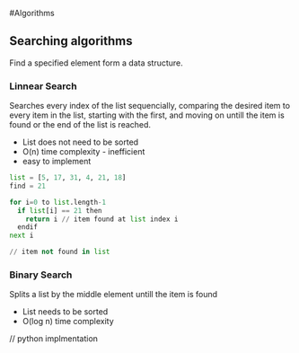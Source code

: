 #Algorithms

## Searching algorithms
Find a specified element form a data structure.

### Linnear Search
Searches every index of the list sequencially, comparing the desired item to every item in the list, starting with the first, and moving on untill the item is found or the end of the list is reached.
- List does not need to be sorted
- O(n) time complexity - inefficient
- easy to implement

```py
list = [5, 17, 31, 4, 21, 18]
find = 21

for i=0 to list.length-1 
  if list[i] == 21 then
    return i // item found at list index i
  endif
next i

// item not found in list
```

### Binary Search
Splits a list by the middle element untill the item is found
- List needs to be sorted 
- O(log n) time complexity

// python implmentation

